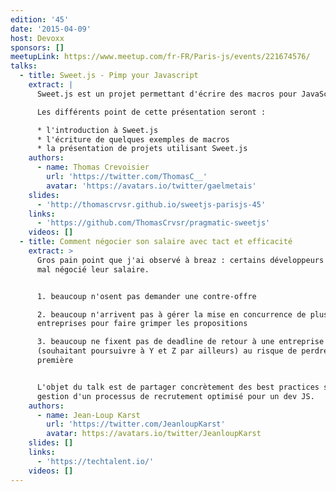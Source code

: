 ```yaml
---
edition: '45'
date: '2015-04-09'
host: Devoxx
sponsors: []
meetupLink: https://www.meetup.com/fr-FR/Paris-js/events/221674576/
talks:
  - title: Sweet.js - Pimp your Javascript
    extract: |
      Sweet.js est un projet permettant d'écrire des macros pour JavaScript.

      Les différents point de cette présentation seront :

      * l'introduction à Sweet.js
      * l'écriture de quelques exemples de macros
      * la présentation de projets utilisant Sweet.js
    authors:
      - name: Thomas Crevoisier
        url: 'https://twitter.com/ThomasC__'
        avatar: 'https://avatars.io/twitter/gaelmetais'
    slides:
      - 'http://thomascrvsr.github.io/sweetjs-parisjs-45'
    links:
      - 'https://github.com/ThomasCrvsr/pragmatic-sweetjs'
    videos: []
  - title: Comment négocier son salaire avec tact et efficacité
    extract: >
      Gros pain point que j'ai observé à breaz : certains développeurs savent
      mal négocié leur salaire.


      1. beaucoup n'osent pas demander une contre-offre

      2. beaucoup n'arrivent pas à gérer la mise en concurrence de plusieurs
      entreprises pour faire grimper les propositions

      3. beaucoup ne fixent pas de deadline de retour à une entreprise X
      (souhaitant poursuivre à Y et Z par ailleurs) au risque de perdre la
      première


      L'objet du talk est de partager concrètement des best practices sur la
      gestion d'un processus de recrutement optimisé pour un dev JS.
    authors:
      - name: Jean-Loup Karst
        url: 'https://twitter.com/JeanloupKarst'
        avatar: https://avatars.io/twitter/JeanloupKarst
    slides: []
    links:
      - 'https://techtalent.io/'
    videos: []
---
```

